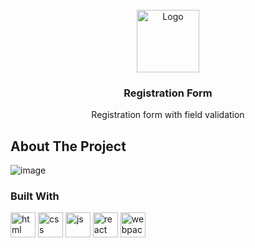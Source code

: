<br />
<div align="center">
  <a href="https://github.com/othneildrew/Best-README-Template">
    <img src="https://icon-library.com/images/registration-icon-png/registration-icon-png-12.jpg" alt="Logo" width="100" height="100">
  </a>

  <h3 align="center">Registration Form</h3>

  <p align="center">
    Registration form with field validation
  </p>
</div>

## About The Project

![image](https://github.com/den-asmos/registration-form/assets/103278084/e77231f8-ec8e-4b53-a04b-4bbeb65abde3)

### Built With
<div>
  <img src="https://user-images.githubusercontent.com/25181517/192158954-f88b5814-d510-4564-b285-dff7d6400dad.png" alt="html" width="40px"/>
  <img src="https://user-images.githubusercontent.com/25181517/183898674-75a4a1b1-f960-4ea9-abcb-637170a00a75.png" alt="css" width="40px"/>
  <img src="https://user-images.githubusercontent.com/25181517/117447155-6a868a00-af3d-11eb-9cfe-245df15c9f3f.png" alt="js" width="40px"/>
  <img src="https://user-images.githubusercontent.com/25181517/183897015-94a058a6-b86e-4e42-a37f-bf92061753e5.png" alt="react" width="40px"/>
  <img src="https://user-images.githubusercontent.com/25181517/187955008-981340e6-b4cc-441b-80cf-7a5e94d29e7e.png" alt="webpack" width="40px"/>
</div>

